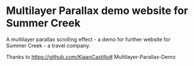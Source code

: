 # Multilayer Parallax demo website for Summer Creek

A multilayer parallax scrolling effect - a demo for further website for Summer Creek - a travel company.

Thanks to https://github.com/KiaanCastillo# Multilayer-Parallax-Demo
